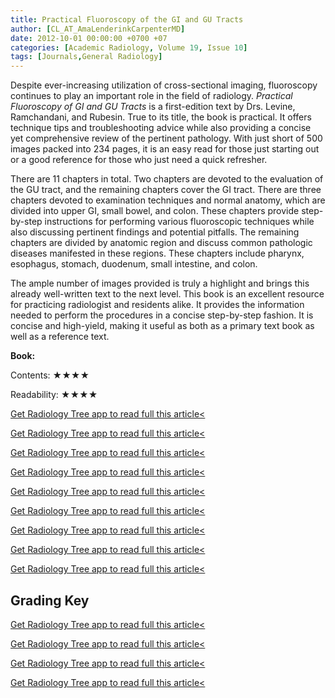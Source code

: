 ```yaml
---
title: Practical Fluoroscopy of the GI and GU Tracts
author: [CL_AT_AmaLenderinkCarpenterMD]
date: 2012-10-01 00:00:00 +0700 +07
categories: [Academic Radiology, Volume 19, Issue 10]
tags: [Journals,General Radiology]
---
```

Despite ever-increasing utilization of cross-sectional imaging, fluoroscopy continues to play an important role in the field of radiology. _Practical Fluoroscopy of GI and GU Tracts_ is a first-edition text by Drs. Levine, Ramchandani, and Rubesin. True to its title, the book is practical. It offers technique tips and troubleshooting advice while also providing a concise yet comprehensive review of the pertinent pathology. With just short of 500 images packed into 234 pages, it is an easy read for those just starting out or a good reference for those who just need a quick refresher.

There are 11 chapters in total. Two chapters are devoted to the evaluation of the GU tract, and the remaining chapters cover the GI tract. There are three chapters devoted to examination techniques and normal anatomy, which are divided into upper GI, small bowel, and colon. These chapters provide step-by-step instructions for performing various fluoroscopic techniques while also discussing pertinent findings and potential pitfalls. The remaining chapters are divided by anatomic region and discuss common pathologic diseases manifested in these regions. These chapters include pharynx, esophagus, stomach, duodenum, small intestine, and colon.

The ample number of images provided is truly a highlight and brings this already well-written text to the next level. This book is an excellent resource for practicing radiologist and residents alike. It provides the information needed to perform the procedures in a concise step-by-step fashion. It is concise and high-yield, making it useful as both as a primary text book as well as a reference text.

**Book:**

Contents: ★★★★

Readability: ★★★★

[Get Radiology Tree app to read full this article<](https://clinicalpub.com/app)

[Get Radiology Tree app to read full this article<](https://clinicalpub.com/app)

[Get Radiology Tree app to read full this article<](https://clinicalpub.com/app)

[Get Radiology Tree app to read full this article<](https://clinicalpub.com/app)

[Get Radiology Tree app to read full this article<](https://clinicalpub.com/app)

[Get Radiology Tree app to read full this article<](https://clinicalpub.com/app)

[Get Radiology Tree app to read full this article<](https://clinicalpub.com/app)

[Get Radiology Tree app to read full this article<](https://clinicalpub.com/app)

[Get Radiology Tree app to read full this article<](https://clinicalpub.com/app)

## Grading Key

[Get Radiology Tree app to read full this article<](https://clinicalpub.com/app)

[Get Radiology Tree app to read full this article<](https://clinicalpub.com/app)

[Get Radiology Tree app to read full this article<](https://clinicalpub.com/app)

[Get Radiology Tree app to read full this article<](https://clinicalpub.com/app)